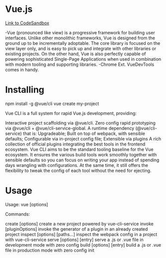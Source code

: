 # Vue.js

[Link to CodeSandbox](https://codesandbox.io/s/643v2kmrzw)

-Vue (pronounced like view) is a progressive framework for building user interfaces. Unlike other monolithic frameworks, Vue is designed from the ground up to be incrementally adoptable. The core library is focused on the view layer only, and is easy to pick up and integrate with other libraries or existing projects. On the other hand, Vue is also perfectly capable of powering sophisticated Single-Page Applications when used in combination with modern tooling and supporting libraries.
-Chrome Ext. VueDevTools comes in handy.

# Installing
npm install -g @vue/cli
vue create my-project

Vue CLI is a full system for rapid Vue.js development, providing:

Interactive project scaffolding via @vue/cli.
Zero config rapid prototyping via @vue/cli + @vue/cli-service-global.
A runtime dependency (@vue/cli-service) that is:
Upgradeable;
Built on top of webpack, with sensible defaults;
Configurable via in-project config file;
Extensible via plugins
A rich collection of official plugins integrating the best tools in the frontend ecosystem.
Vue CLI aims to be the standard tooling baseline for the Vue ecosystem. It ensures the various build tools work smoothly together with sensible defaults so you can focus on writing your app instead of spending days wrangling with configurations. At the same time, it still offers the flexibility to tweak the config of each tool without the need for ejecting.

# Usage
Usage: vue <command> [options]

Commands:

  create [options] <app-name>      create a new project powered by vue-cli-service
  invoke <plugin> [pluginOptions]  invoke the generator of a plugin in an already created project
  inspect [options] [paths...]     inspect the webpack config in a project with vue-cli-service
  serve [options] [entry]          serve a .js or .vue file in development mode with zero config
  build [options] [entry]          build a .js or .vue file in production mode with zero config
  init <template> <app-name>       generate a project from a remote template (legacy API, requires @vue/cli-init)

# Creating a new Project
Usage: create [options] <app-name>

create a new project powered by vue-cli-service


Options:

  -p, --preset <presetName>       Skip prompts and use saved preset
  -d, --default                   Skip prompts and use default preset
  -i, --inlinePreset <json>       Skip prompts and use inline JSON string as preset
  -m, --packageManager <command>  Use specified npm client when installing dependencies
  -r, --registry <url>            Use specified npm registry when installing dependencies (only for npm)
  -f, --force                     Overwrite target directory if it exists
  -h, --help                      output usage information
vue create my-project

-after creating a new project, you can use default or manual presets.



### HTML
```                                         
<div id="app">
  {{ message }}
</div>
```

### JavaScript
```
var app = new Vue({
  el: '#app',
  data: {
    message: 'Hello Vue!'
  }
})
```

### Renders:

    Hello Vue!

The data and the DOM are now linked, and everything is now reactive

[A Code Snippet](http://res.cloudinary.com/jkarlin929/image/upload/v1518737261/vue-code_a4moh2.png)

[Another Code Snippet](http://res.cloudinary.com/jkarlin929/image/upload/v1518738230/vue-code-2_i98itv.png)

# Directives
-Directives are prefixed with v- to indicate that they are special attributes provided by Vue, and as you may have guessed, they apply special reactive behavior to the rendered DOM. In the code snippet, v-for declares a for loop for each of the products in our array. The 'product' acts like a parameter in which we call the name of the product from our products array. Everything between the opening and closing li tags are now inside of our 'for' loop.
Writing an if statement is simple, too. Simply, write v-if="Something Something Something". Using a span tag is also something Vue utilizes often, as well.

# Documentation
-Lot's of stackoverflow questions and answers.
-The Vue.js docs are excellent and can be found here:

[Vue.js Docs](https://vuejs.org/v2/guide/index.html#Declarative-Rendering)
